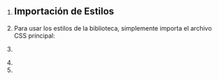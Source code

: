 1. ## Importación de Estilos
2. Para usar los estilos de la biblioteca, simplemente importa el archivo CSS principal:
3. ```html
4. <link rel="stylesheet" href="styles/main.css">
5.  
